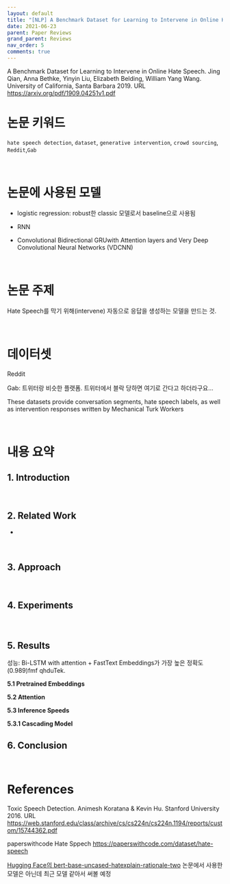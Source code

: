 ```yaml
---
layout: default
title: "[NLP] A Benchmark Dataset for Learning to Intervene in Online Hate Speech 리뷰"
date: 2021-06-23
parent: Paper Reviews
grand_parent: Reviews
nav_order: 5
comments: true
---
```




A Benchmark Dataset for Learning to Intervene in Online Hate Speech. Jing Qian, Anna Bethke, Yinyin Liu, Elizabeth Belding, William Yang Wang. University of California, Santa Barbara 2019. URL https://arxiv.org/pdf/1909.04251v1.pdf

# 논문 키워드

`hate speech detection`, `dataset`, `generative intervention`, `crowd sourcing`, `Reddit`,`Gab`

<br>

# 논문에 사용된 모델

* logistic regression: robust한 classic 모델로서 baseline으로 사용됨

* RNN

* Convolutional Bidirectional GRUwith Attention layers and Very Deep Convolutional Neural Networks (VDCNN) 

<br>

# 논문 주제 

Hate Speech를 막기 위해(intervene) 자동으로 응답을 생성하는 모델을 만드는 것. 

<br>

# 데이터셋

Reddit

Gab: 트위터랑 비슷한 플랫폼. 트위터에서 블락 당하면 여기로 간다고 하더라구요...

These datasets provide conversation segments, hate speech labels, as well as intervention responses written by Mechanical Turk Workers

<br>

# 내용 요약

## 1. Introduction



<br>

## 2. Related Work

* 

<br>

## 3. Approach





<br>

## 4. Experiments





### 

<br>

## 5. Results

성능: Bi-LSTM with attention + FastText Embeddings가 가장 높은 정확도(0.989)fmf qhduTek.

**5.1 Pretrained Embeddings**

**5.2 Attention**

**5.3 Inference Speeds**

**5.3.1 Cascading Model**





## 6. Conclusion

<br>

# References

Toxic Speech Detection. Animesh Koratana & Kevin Hu. Stanford University 2016. URL https://web.stanford.edu/class/archive/cs/cs224n/cs224n.1194/reports/custom/15744362.pdf

paperswithcode Hate Sppech https://paperswithcode.com/dataset/hate-speech

[Hugging Face의 bert-base-uncased-hatexplain-rationale-two](https://huggingface.co/Hate-speech-CNERG/bert-base-uncased-hatexplain-rationale-two) 논문에서 사용한 모델은 아닌데 최근 모델 같아서 써볼 예정